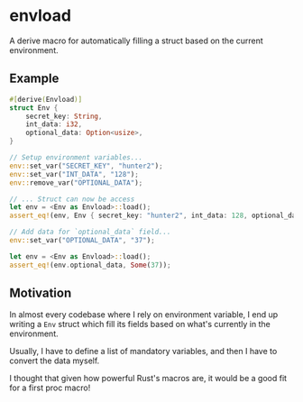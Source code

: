 # envload

A derive macro for automatically filling a struct based on the current environment.

## Example

```rust
#[derive(Envload)]
struct Env {
    secret_key: String,
    int_data: i32,
    optional_data: Option<usize>,
}

// Setup environment variables...
env::set_var("SECRET_KEY", "hunter2");
env::set_var("INT_DATA", "128");
env::remove_var("OPTIONAL_DATA");

// ... Struct can now be access
let env = <Env as Envload>::load();
assert_eq!(env, Env { secret_key: "hunter2", int_data: 128, optional_data: None });

// Add data for `optional_data` field...
env::set_var("OPTIONAL_DATA", "37");

let env = <Env as Envload>::load();
assert_eq!(env.optional_data, Some(37));
```

## Motivation

In almost every codebase where I rely on environment variable, I end up writing a `Env` struct which fill its fields
based on what's currently in the environment.

Usually, I have to define a list of mandatory variables, and then I have to convert the data myself.

I thought that given how powerful Rust's macros are, it would be a good fit for a first proc macro!
